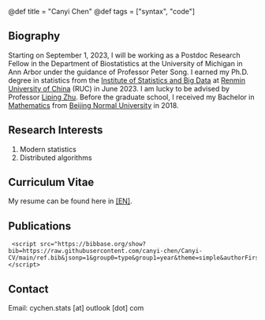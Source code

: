 @def title = "Canyi Chen"
@def tags = ["syntax", "code"]






## Biography

Starting on September 1, 2023, I will be working as a Postdoc Research Fellow in the Department of Biostatistics at the University of Michigan in Ann Arbor under the guidance of Professor Peter Song. I earned my Ph.D. degree in statistics from the [Institute of Statistics and Big Data](http://isbd.ruc.edu.cn/English/) at [Renmin University of China](https://www.ruc.edu.cn/en) (RUC) in June 2023. I am lucky to be advised by Professor [Liping Zhu](https://scholar.google.com/citations?user=IRVKAnAAAAAJ&hl=en).  Before the graduate school, I received my Bachelor in [Mathematics](http://math.bnu.edu.cn/) from [Beijing Normal  University](https://english.bnu.edu.cn/) in 2018. 

<!--
I also serve as an anonymous referee for *Statistica Sinica*.
-->

## Research Interests

1. Modern statistics
2. Distributed algorithms

## Curriculum Vitae

My resume can be found here in [[EN]](https://canyi-chen.github.io/Canyi-CV/main.pdf).






<!--

## Contact

chency1997 [at] ruc [dot] edu [dot] cn
-->

## Publications

~~~
 <script src="https://bibbase.org/show?bib=https://raw.githubusercontent.com/canyi-chen/Canyi-CV/main/ref.bib&jsonp=1&group0=type&group1=year&theme=simple&authorFirst=1&fullnames=0&commas=,&showSearch=1&nocache=0"></script> 
~~~

<!--
## Honors and Awards

- National Scholarship of China. Renmin University of China. 2022
- Jingdong Special Scholarship (Recommendation). Renmin University of China. 2022
- University Graduate First Class Scholarship. Renmin University of China. 2019 - 2022
- [National Second Prize in National Undergraduate Mathematical Modeling Contest](http://www.mcm.edu.cn/).  Beijing Normal University. 2016
- National Inspirational Scholarship.  Beijing Normal University. 2015 - 2017
-->






## Contact


<!--
Institute of Statistics and Big Data

Renmin University of China
-->

Email: cychen.stats [at] outlook [dot] com